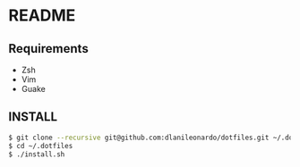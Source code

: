 # README

## Requirements

* Zsh
* Vim
* Guake

## INSTALL
```bash
$ git clone --recursive git@github.com:dlanileonardo/dotfiles.git ~/.dotfiles
$ cd ~/.dotfiles
$ ./install.sh
```
